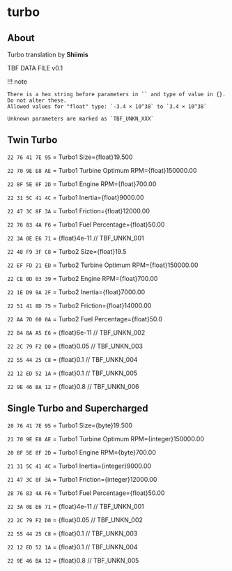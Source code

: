 # turbo

## About

Turbo translation by **Shiimis**

TBF DATA FILE v0.1                                                                               
                                                                                              
!!! note

    There is a hex string before parameters in `` and type of value in {}. Do not alter these.                                           
    Allowed values for "float" type: `-3.4 × 10^38` to `3.4 × 10^38`                                     

    Unknown parameters are marked as `TBF_UNKN_XXX`                                                    
 	                 									 						
    

## Twin Turbo

`22 76 41 7E 95` = Turbo1 Size={float}19.500

`22 70 9E E8 AE` = Turbo1 Turbine Optimum RPM={float}150000.00

`22 8F 5E 8F 2D` = Turbo1 Engine RPM={float}700.00

`22 31 5C 41 4C` = Turbo1 Inertia={float}9000.00

`22 47 3C 8F 3A` = Turbo1 Friction={float}12000.00

`22 76 83 4A F6` = Turbo1 Fuel Percentage={float}50.00

`22 3A 0E E6 71` = {float}4e-11     // TBF_UNKN_001


`22 48 F9 3F C8` = Turbo2 Size={float}19.5

`22 EF FD 21 ED` = Turbo2 Turbine Optimum RPM={float}150000.00

`22 CE 0D 03 39` = Turbo2 Engine RPM={float}700.00

`22 1E D9 9A 2F` = Turbo2 Inertia={float}7000.00

`22 51 41 8D 75` = Turbo2 Friction={float}14000.00

`22 AA 7D 60 0A` = Turbo2 Fuel Percentage={float}50.0

`22 84 8A A5 E6` = {float}6e-11   // TBF_UNKN_002

`22 2C 79 F2 D0` = {float}0.05  // TBF_UNKN_003

`22 55 44 25 C8` = {float}0.1   // TBF_UNKN_004

`22 12 ED 52 1A` = {float}0.1   // TBF_UNKN_005

`22 9E 46 BA 12` = {float}0.8   // TBF_UNKN_006


## Single Turbo and Supercharged


`20 76 41 7E 95` = Turbo1 Size={byte}19.500

`21 70 9E E8 AE` = Turbo1 Turbine Optimum RPM={integer}150000.00

`20 8F 5E 8F 2D` = Turbo1 Engine RPM={byte}700.00

`21 31 5C 41 4C` = Turbo1 Inertia={integer}9000.00

`21 47 3C 8F 3A` = Turbo1 Friction={integer}12000.00

`28 76 83 4A F6` = Turbo1 Fuel Percentage={float}50.00

`22 3A 0E E6 71` = {float}4e-11  // TBF_UNKN_001

`22 2C 79 F2 D0` = {float}0.05 // TBF_UNKN_002

`22 55 44 25 C8` = {float}0.1  // TBF_UNKN_003

`22 12 ED 52 1A` = {float}0.1  // TBF_UNKN_004

`22 9E 46 BA 12` = {float}0.8  // TBF_UNKN_005


<script src="https://hypothes.is/embed.js" async></script>